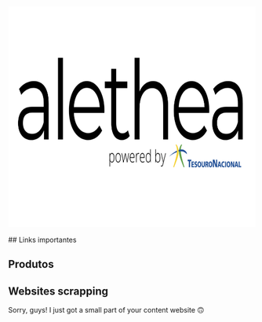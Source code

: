 <p align="center">
  <img width="750" height="450" src="https://github.com/pbizil/alethea_stn/blob/main/alethea_stn.png">
</p>
## Links importantes

## Produtos

## Websites scrapping

Sorry, guys! I just got a small part of your content website :upside_down_face:

